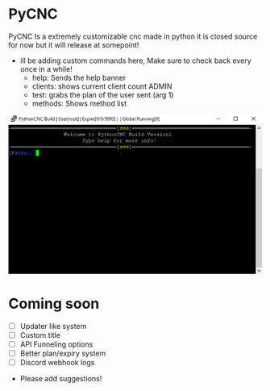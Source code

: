 # PyCNC
PyCNC Is a extremely customizable cnc made in python it is closed source for now but it will release at somepoint!
- ill be adding custom commands here, Make sure to check back every once in a while!
  - help: Sends the help banner
  - clients: shows current client count ADMIN
  - test: grabs the plan of the user sent (arg 1)
  - methods: Shows method list

![Screenshot](image.png)

# Coming soon
- [ ] Updater like system
- [ ] Custom title
- [ ] API Funneling options
- [ ] Better plan/expiry system
- [ ] Discord webhook logs
- Please add suggestions!

